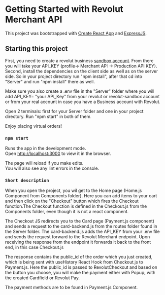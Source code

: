 # Getting Started with Revolut Merchant API

This project was bootstrapped with [Create React App](https://github.com/facebook/create-react-app) and [ExpressJS](https://expressjs.com/en/starter/installing.html).

## Starting this project

First, you need to create a revolut business [sandbox account](https://sandbox-business.revolut.com/signin?rr=d8dea). From there you will take your API_KEY (profile-> Merchant API -> Production API KEY). 
Second, install the dependencies on the client side as well as on the server side.
So in your project directory run "npm install", after that cd into "Server" and run "npm install" there as well.

Make sure you also create a .env file in the "Server" folder where you will add API_KEY= "your API_Key" from your revolut or revolut-sandbox account or from your real account in case you have a Business account with Revolut.

Open 2 terminals: first for your Server folder and one in your project directory. Run "npm start" in both of them.

Enjoy placing virtual orders!


### `npm start`

Runs the app in the development mode.\
Open [http://localhost:3000](http://localhost:3000) to view it in the browser.

The page will reload if you make edits.\
You will also see any lint errors in the console.

### `Short description`

When you open the project, you wil get to the Home page (Home.js Component from Components folder). Here you can add items to your cart and then click on the "Checkout" button which fires the Checkout function.The Checkout function is defined in the Checkout.js from the Components folder, even though it is not a react component.

The Checkout JS redirects you to the Card page (Payment.js component) and sends a request to the card-backend.js from the routes folder found in the Server folder. The card-backend.js adds the API_KEY from your .env file and sends the request forward to the Revolut Merchant endpoint. Upon receiving the response from the endpoint it forwards it back to the front end, in this case Checkout.js

The response contains the public_id of the order which you just created, which is being sent with useHistory React Hook  from Checkout.js to Payment.js. Here the public_id is passed to RevolutCheckout and based on the button you choose, you will make the payment either with Popup, with the created Cardfield or Revolut Pay.

The payment methods are to be found in Payment.js Component.
